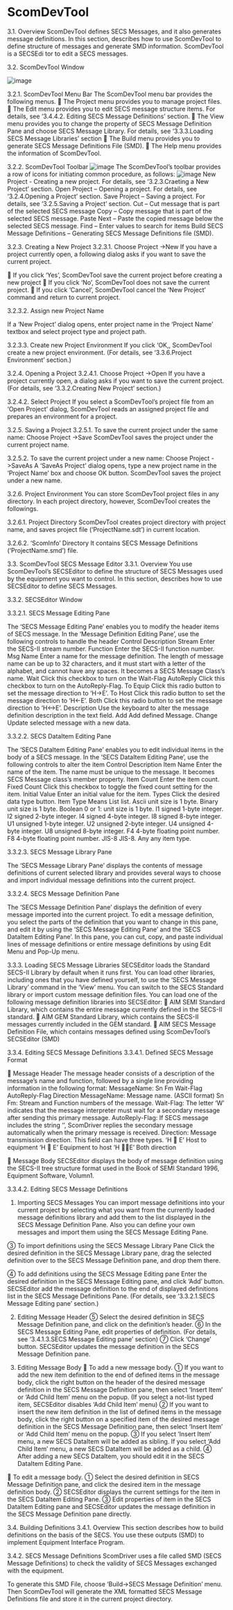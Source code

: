 #	ScomDevTool
3.1.	Overview
ScomDevTool defines SECS Messages, and it also generates message definitions. In this section, describes how to use ScomDevTool to define structure of messages and generate SMD information.
ScomDevTool is a SECSEdi tor to edit a SECS messages.

3.2.	ScomDevTool Window

![image](https://user-images.githubusercontent.com/102704655/161019497-8c997c7c-ecc2-41cb-96ed-b9e24c80ba61.png)


3.2.1.	ScomDevTool Menu Bar
The ScomDevTool menu bar provides the following menus.
	The Project menu provides you to manage project files. 
	The Edit menu provides you to edit SECS message structure items. For details, see ‘3.4.4.2. Editing SECS Message Definitions’ section.
	The View menu provides you to change the property of SECS Message Definition Pane and choose SECS Message Library. For details, see ‘3.3.3.Loading SECS Message Libraries’ section
	The Build menu provides you to generate SECS Message Definitions File (SMD).
	The Help menu provides the information of ScomDevTool.


3.2.2.	ScomDevTool Toolbar
 ![image](https://user-images.githubusercontent.com/102704655/161019552-eb214193-ec2d-46f0-a2e1-b41f4f710d88.png)
The ScomDevTool’s toolbar provides a row of icons for initiating common procedure, as follows:
 ![image](https://user-images.githubusercontent.com/102704655/161019582-34338197-92d6-45d5-8476-f956bdbed936.png)
 New Project - Creating a new project. For details, see ‘3.2.3.Craeting a New Project’ section.
  Open Project – Opening a project. For details, see ‘3.2.4.Opening a Project’ section.
  Save Project – Saving a project. For details, see ‘3.2.5.Saving a Project’ section.
  Cut – Cut message that is part of the selected SECS message
  Copy – Copy message that is part of the selected SECS message.
  Paste Next – Paste the copied message below the selected SECS message. 
  Find – Enter values to search for items
  Build SECS Message Definitions – Generating SECS Message Definitions file (SMD).

3.2.3.	Creating a New Project
3.2.3.1.	Choose Project ->New
If you have a project currently open, a following dialog asks if you want to save the current project.
 

	If you click ‘Yes’, ScomDevTool save the current project before creating a new project
	If you click ‘No’, ScomDevTool does not save the current project.
	If you click ‘Cancel’, ScomDevTool cancel the ‘New Project’ command and return to current project.

3.2.3.2.	Assign new Project Name
 

If a ‘New Project’ dialog opens, enter project name in the ‘Project Name’ textbox and select project type and project path.

3.2.3.3.	Create new Project Environment
If you click ‘OK,, ScomDevTool create a new project environment. (For details, see ‘3.3.6.Project Environment’ section.)

3.2.4.	Opening a Project 
3.2.4.1.	Choose Project ->Open
If you have a project currently open, a dialog asks if you want to save the current project. (For details, see ‘3.3.2.Creating New Project’ section.)

3.2.4.2.	Select Project
If you select a ScomDevTool’s project file from an ‘Open Project’ dialog, ScomDevTool reads an assigned project file and prepares an environment for a project.
 

3.2.5.	Saving a Project
3.2.5.1.	To save the current project under the same name: Choose Project ->Save
ScomDevTool saves the project under the current project name.

3.2.5.2.	To save the current project under a new name: Choose Project ->SaveAs
A ‘SaveAs Project’ dialog opens, type a new project name in the ‘Project Name’ box and choose OK button. 
ScomDevTool saves the project under a new name.
 

3.2.6.	Project Environment
You can store ScomDevTool project files in any directory. In each project directory, however, ScomDevTool creates the followings.

3.2.6.1.	Project Directory
ScomDevTool creates project directory with project name, and saves project file (‘ProjectName.sdt’) in current location.

3.2.6.2.	‘ScomInfo’ Directory
It contains SECS Message Definitions (‘ProjectName.smd’) file.

3.3.	ScomDevTool SECS Message Editor
3.3.1.	Overview
You use ScomDevTool’s SECSEditor to define the structure of SECS Messages used by the equipment you want to control.
In this section, describes how to use SECSEditor to define SECS Messages.

3.3.2.	SECSEditor Window
 

3.3.2.1.	SECS Message Editing Pane
 

The ‘SECS Message Editing Pane’ enables you to modify the header items of SECS message.
In the ‘Message Definition Editing Pane’, use the following controls to handle the header
Control	Description
Stream	Enter the SECS-II stream number.
Function	Enter the SECS-II function number.
Msg Name	Enter a name for the message definition. The length of message name can be up to 32 characters, and it must start with a letter of the alphabet, and cannot have any spaces. It becomes a SECS Message Class’s name.
Wait	Click this checkbox to turn on the Wait-Flag
AutoReply	Click this checkbox to turn on the AutoReply-Flag.
To Equip	Click this radio button to set the message direction to ‘H->E’.
To Host	Click this radio button to set the message direction to ‘H<-E’.
Both	Click this radio button to set the message direction to ‘H<->E’.
Description	Use the keyboard to alter the message definition description in the text field.
Add	Add defined Message.
Change	Update selected message with a new data.


3.3.2.2.	SECS DataItem Editing Pane
 
The ‘SECS DataItem Editing Pane’ enables you to edit individual items in the body of a SECS message. 
In the ‘SECS DataItem Editing Pane’, use the following controls to alter the item
Control	Description
Item Name	Enter the name of the item. The name must be unique to the message. It becomes SECS Message class’s member property.
Item Count	Enter the item count.
Fixed Count	Click this checkbox to toggle the fixed count setting for the item.
Initial Value	Enter an initial value for the item.
Types	Click the desired data type button.
	Item Type	Means
	List	list.
	Ascii	unit size is 1 byte.
	Binary	unit size is 1 byte.
	Boolean	0 or 1: unit size is 1 byte.
	I1	signed 1-byte integer.
	I2	signed 2-byte integer.
	I4	signed 4-byte integer.
	I8	signed 8-byte integer.
	U1	unsigned 1-byte integer.
	U2	unsigned 2-byte integer.
	U4	unsigned 4-byte integer.
	U8	unsigned 8-byte integer.
	F4	4-byte floating point number.
	F8	4-byte floating point number.
	JIS-8	JIS-8.
	Any	any item type.

3.3.2.3.	SECS Message Library Pane
 

The ‘SECS Message Library Pane’ displays the contents of message definitions of current selected library and provides several ways to choose and import individual message definitions into the current project.

3.3.2.4.	SECS Message Definition Pane
 

The ‘SECS Message Definition Pane’ displays the definition of every message imported into the current project.
To edit a message definition, you select the parts of the definition that you want to change in this pane, and edit it by using the ‘SECS Message Editing Pane’ and the ‘SECS DataItem Editing Pane’.
In this pane, you can cut, copy, and paste individual lines of message definitions or entire message definitions by using Edit Menu and Pop-Up menu.

3.3.3.	Loading SECS Message Libraries
SECSEditor loads the Standard SECS-II Library by default when it runs first. You can load other libraries, including ones that you have defined yourself, to use the ‘SECS Message Library’ command in the ‘View’ menu. You can switch to the SECS Standard library or import custom message definition files.
You can load one of the following message definition libraries into SECSEditor:
	AIM SEMI Standard Library, which contains the entire message currently defined in the SECS-II standard.
	AIM GEM Standard Library, which contains the SECS-II messages currently included in the GEM standard.
	AIM SECS Message Definition File, which contains messages defined using ScomDevTool’s SECSEditor (SMD)

3.3.4.	Editing SECS Message Definitions
3.3.4.1.	Defined SECS Message Format
 

	Message Header
The message header consists of a description of the message’s name and function, followed by a single line providing information in the following format:
MessageName: Sn Fm Wait-Flag AutoReply-Flag Direction
MessageName: Message name. (ASCII format)
Sn Fm: Stream and Function numbers of the message.
Wait-Flag: The letter ‘W’ indicates that the message interpreter must wait for a secondary message after sending this primary message.
AutoReply-Flag: If SECS message includes the string ‘<R>’, ScomDriver replies the secondary message automatically when the primary message is received. 
Direction: Message transmission direction. This field can have three types.
‘H  E’	Host to equipment
‘H  E’	Equipment to host
‘H E’	Both direction

	Message Body
SECSEditor displays the body of message definition using the SECS-II tree structure format used in the Book of SEMI Standard 1996, Equipment Software, Volumn1.

3.3.4.2.	Editing SECS Message Definitions
1)	Importing SECS Messages
You can import message definitions into your current project by selecting what you want from the currently loaded message definitions library and add them to the list displayed in the SECS Message Definition Pane. Also you can define your own messages and import them using the SECS Message Editing Pane.

③	To import definitions using the SECS Message Library Pane
Click the desired definition in the SECS Message Library pane, drag the selected definition over to the SECS Message Definition pane, and drop them there.

④	To add definitions using the SECS Message Editing pane
Enter the desired definition in the SECS Message Editing pane, and click ‘Add’ button. SECSEditor add the message definition to the end of displayed definitions list in the SECS Message Definitions Pane. (For details, see ‘3.3.2.1.SECS Message Editing pane’ section.)

2)	Editing Message Header
⑤	Select the desired definition in SECS Message Definition pane, and click on the definition’s header.
⑥	In the SECS Message Editing Pane, edit properties of definition. (For details, see ‘3.4.1.3.SECS Message Editing pane’ section)
⑦	Click ‘Change’ button. SECSEditor updates the message definition in the SECS Message Definition pane.

3)	Editing Message Body
	To add a new message body.
①	If you want to add the new item definition to the end of defined items in the message body, click the right button on the header of the desired message definition in the SECS Message Definition pane, then select ‘Insert Item’ or ‘Add Child Item’ menu on the popup. (If you select a not-list typed item, SECSEditor disables ‘Add Child Item’ menu)
②	If you want to insert the new item definition in the list of defined items in the message body, click the right button on a specified item of the desired message definition in the SECS Message Definition pane, then select ‘Insert Item’ or ‘Add Child Item’ menu on the popup.
③	If you select ‘Insert Item’ menu, a new SECS DataItem will be added as sibling. If you select ‘Add Child Item’ menu, a new SECS DataItem will be added as a child.
④	After adding a new SECS DataItem, you should edit it in the SECS DataItem Editing Pane.

	To edit a message body.
①	Select the desired definition in SECS Message Definition pane, and click the desired item in the message definition body.
②	SECSEditor displays the current settings for the item in the SECS DataItem Editing Pane.
③	Edit properties of item in the SECS DataItem Editing pane and SECSEditor updates the message definition in the SECS Message Definition pane directly.

3.4.	Building Definitions
3.4.1.	Overview
This section describes how to build definitions on the basis of the SECS.
You use these outputs (SMD) to implement Equipment Interface Program.

3.4.2.	SECS Message Definitions
ScomDriver uses a file called SMD (SECS Message Definitions) to check the validity of SECS Messages exchanged with the equipment.

To generate this SMD File, choose ‘Build->SECS Message Definition’ menu.
Then ScomDevTool will generate the XML formatted SECS Message Definitions file and store it in the current project directory.
